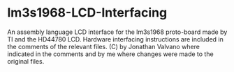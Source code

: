 lm3s1968-LCD-Interfacing
========================

An assembly language LCD interface for the lm3s1968 proto-board made by TI and the HD44780 LCD. 
Hardware interfacing instructions are included in the comments of the relevant files.
(C) by Jonathan Valvano where indicated in the comments and by me where changes were made to the original files.
